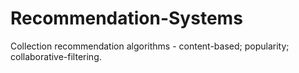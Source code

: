 # Recommendation-Systems
Collection recommendation algorithms - content-based; popularity; collaborative-filtering.
